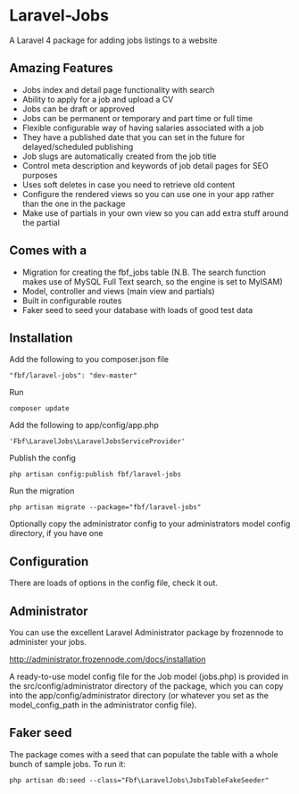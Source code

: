 Laravel-Jobs
============

A Laravel 4 package for adding jobs listings to a website

## Amazing Features

* Jobs index and detail page functionality with search
* Ability to apply for a job and upload a CV
* Jobs can be draft or approved
* Jobs can be permanent or temporary and part time or full time
* Flexible configurable way of having salaries associated with a job
* They have a published date that you can set in the future for delayed/scheduled publishing
* Job slugs are automatically created from the job title
* Control meta description and keywords of job detail pages for SEO purposes
* Uses soft deletes in case you need to retrieve old content
* Configure the rendered views so you can use one in your app rather than the one in the package
* Make use of partials in your own view so you can add extra stuff around the partial

## Comes with a

* Migration for creating the fbf_jobs table (N.B. The search function makes use of MySQL Full Text search, so the engine is set to MyISAM)
* Model, controller and views (main view and partials)
* Built in configurable routes
* Faker seed to seed your database with loads of good test data

## Installation

Add the following to you composer.json file

    "fbf/laravel-jobs": "dev-master"

Run

    composer update

Add the following to app/config/app.php

    'Fbf\LaravelJobs\LaravelJobsServiceProvider'

Publish the config

    php artisan config:publish fbf/laravel-jobs

Run the migration

    php artisan migrate --package="fbf/laravel-jobs"

Optionally copy the administrator config to your administrators model config directory, if you have one

## Configuration

There are loads of options in the config file, check it out.

## Administrator

You can use the excellent Laravel Administrator package by frozennode to administer your jobs.

http://administrator.frozennode.com/docs/installation

A ready-to-use model config file for the Job model (jobs.php) is provided in the src/config/administrator directory of the package, which you can copy into the app/config/administrator directory (or whatever you set as the model_config_path in the administrator config file).

## Faker seed

The package comes with a seed that can populate the table with a whole bunch of sample jobs. To run it:

    php artisan db:seed --class="Fbf\LaravelJobs\JobsTableFakeSeeder"
